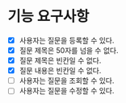 
# 기능 요구사항

- [X] 사용자는 질문을 등록할 수 있다.
- [X] 질문 제목은 50자를 넘을 수 없다.
- [X] 질문 제목은 빈칸일 수 없다.
- [X] 질문 내용은 빈칸일 수 없다.
- [ ] 사용자는 질문을 조회할 수 있다.
- [ ] 사용자는 질문을 수정할 수 있다.